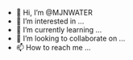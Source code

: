 - 👋 Hi, I’m @MJNWATER
- 👀 I’m interested in ...
- 🌱 I’m currently learning ...
- 💞️ I’m looking to collaborate on ...
- 📫 How to reach me ...

<!---
MJNWATER/MJNWATER is a ✨ special ✨ repository because its `README.md` (this file) appears on your GitHub profile.
You can click the Preview link to take a look at your changes.
--->
